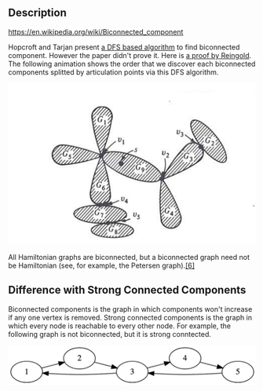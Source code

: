 ## Description
https://en.wikipedia.org/wiki/Biconnected_component

Hopcroft and Tarjan present [a DFS based algorithm](http://akira.ruc.dk/~keld/teaching/algoritmedesign_f03/Artikler/06/Hopcroft73.pdf) to find biconnected component. However the paper didn't prove it. Here is [a proof by Reingold](https://www.cs.cmu.edu/~avrim/451f12/lectures/biconnected.pdf). The following animation shows the order that we discover each biconnected components splitted by articulation points via this DFS algorithm.

![](./biconnect_dfs_illustration.png)

All Hamiltonian graphs are biconnected, but a biconnected graph need not be Hamiltonian (see, for example, the Petersen graph).[[6]](https://en.wikipedia.org/wiki/Hamiltonian_path#cite_note-6)

## Difference with Strong Connected Components
Biconnected components is the graph in which components won't increase if any one vertex is removed. Strong connected components is the graph in which every node is reachable to every other node. For example, the following graph is not biconnected, but it is strong conntected.

![](./biconnected-example.png)



